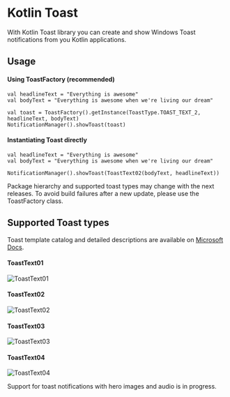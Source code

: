 # Kotlin Toast
With Kotlin Toast library you can create and show Windows Toast notifications from you Kotlin applications.

## Usage

#### Using ToastFactory (recommended)

```
val headlineText = "Everything is awesome"
val bodyText = "Everything is awesome when we're living our dream"

val toast = ToastFactory().getInstance(ToastType.TOAST_TEXT_2, headlineText, bodyText)
NotificationManager().showToast(toast)
```

#### Instantiating Toast directly

```
val headlineText = "Everything is awesome"
val bodyText = "Everything is awesome when we're living our dream"

NotificationManager().showToast(ToastText02(bodyText, headlineText))
```

Package hierarchy and supported toast types may change with the next releases. To avoid build failures after a new update, please use the ToastFactory class.

## Supported Toast types

Toast template catalog and detailed descriptions are available on [Microsoft Docs](https://docs.microsoft.com/en-us/previous-versions/windows/apps/hh761494(v=win.10)).

#### ToastText01
![ToastText01](https://docs.microsoft.com/en-us/previous-versions/windows/apps/images/hh761494.toast_1%28en-us%2cwin.10%29.png "ToastText01")
#### ToastText02
![ToastText02](https://docs.microsoft.com/en-us/previous-versions/windows/apps/images/hh761494.toast_2%28en-us%2cwin.10%29.png "ToastText02")
#### ToastText03
![ToastText03](https://docs.microsoft.com/en-us/previous-versions/windows/apps/images/hh761494.toast_4%28en-us%2cwin.10%29.png "ToastText03")
#### ToastText04
![ToastText04](https://docs.microsoft.com/en-us/previous-versions/windows/apps/images/hh761494.toast_5%28en-us%2cwin.10%29.png "ToastText04")

Support for toast notifications with hero images and audio is in progress.
